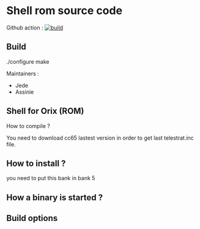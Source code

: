 # Shell rom source code

Github action : [![build](https://github.com/orix-software/shell/actions/workflows/main.yml/badge.svg?branch=master)](https://github.com/orix-software/shell/actions/workflows/main.yml)

## Build

./configure
make

Maintainers :

* Jede
* Assinie

## Shell for Orix (ROM)

How to compile ?

You need to download cc65 lastest version in order to get last telestrat.inc file.

## How to install ?

you need to put this bank in bank 5

## How a binary is started ?

## Build options
